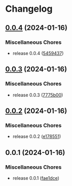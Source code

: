 # Changelog

## [0.0.4](https://github.com/LarsGKodehode/mobius-continuum/compare/v0.0.3...v0.0.4) (2024-01-16)


### Miscellaneous Chores

* release 0.0.4 ([5459437](https://github.com/LarsGKodehode/mobius-continuum/commit/54594378c479448f45a5e4f8372a50e112c58e46))

## [0.0.3](https://github.com/LarsGKodehode/mobius-continuum/compare/v0.0.2...v0.0.3) (2024-01-16)


### Miscellaneous Chores

* release 0.0.3 ([7775b00](https://github.com/LarsGKodehode/mobius-continuum/commit/7775b0056bfa01154c4df6a3f18ce97e7ac090db))

## [0.0.2](https://github.com/LarsGKodehode/mobius-continuum/compare/v0.0.1...v0.0.2) (2024-01-16)


### Miscellaneous Chores

* release 0.0.2 ([e178551](https://github.com/LarsGKodehode/mobius-continuum/commit/e178551f270e11c238c12331b597ddbeaa7fd308))

## 0.0.1 (2024-01-16)


### Miscellaneous Chores

* release 0.0.1 ([fae1dce](https://github.com/LarsGKodehode/mobius-continuum/commit/fae1dce1a0a8f189b19ee559270ccd44f738257a))
